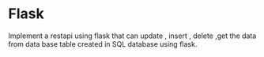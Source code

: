 # Flask
Implement a restapi using flask that can update , insert , delete ,get the data from data base table created in SQL database using flask.

